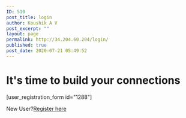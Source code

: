 ```yaml
---
ID: 510
post_title: login
author: Koushik A V
post_excerpt: ""
layout: page
permalink: http://34.204.60.204/login/
published: true
post_date: 2020-07-21 05:49:52
---
```

<h1>It's time to build your connections</h1>		
		<p>[user_registration_form id="1288"]<br></p><p>New User?<a href="https://confrenzo.com/registration/">Register here</a></p>